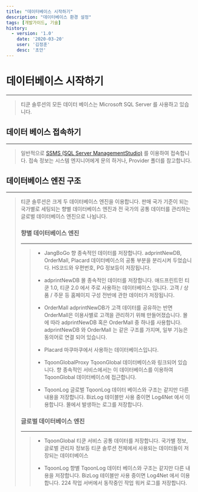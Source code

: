 ```yaml
---
title: "데이터베이스 시작하기"
description: "데이터베이스 환경 설정"
tags: [개발가이드, 기술]
history:
  - version: '1.0'
    date: '2020-03-20'
    user: '김정훈'
    desc: '초안'
---
```


# 데이터베이스 시작하기
---
> 티쿤 솔루션의 모든 데이터 베이스는 Microsoft SQL Server 를 사용하고 있습니다. 


## 데이터 베이스 접속하기
---
> 일반적으로 [SSMS (SQL Server ManagementStudio)](https://aka.ms/ssmsfullsetup) 를 이용하여 접속합니다.
> 접속 정보는 시스템 엔지니어에게 문의 하거나, Provider 폴더를 참고합니다.


## 데이터베이스 엔진 구조
---
> 티쿤 솔루션은 크게 두 데이터베이스 엔진을 이용합니다. 판매 국가 기준이 되는 국가별로 세팅되는 향별 데이터베이스 엔진과 전 국가의 공통 데이터를 관리하는 글로벌 데이터베이스 엔진으로 나뉩니다.
>
> ### 향별 데이터베이스 엔진
> ---
>> - JangBoGo
>>   향 종속적인 데이터를 저장합니다. 
>>   adprintNewDB, OrderMall, Placard 데이터베이스의 공통 부분을 분리시켜 두었습니다.
>>   HS코드와 우편번호, PG 정보등이 저장됩니다. 
>>
>> - adprintNewDB
>>   몰 종속적인 데이터를 저장합니다. 
>>   애드프린트민 티쿤 1.0, 티쿤 2.0 에서 주로 사용하는 데이터베이스 입니다.
>>   고객 / 상품 / 주문 등 홈페이지 구성 전반에 관한 데이터가 저장됩니다.
>> 
>> - OrderMall
>>   adprintNewDB가 고객 데이터를 공유하는 반면 OrderMall은 이용사별로 고객을 관리하기 위해 만들어졌습니다.
>>   몰에 따라 adprintNewDB 혹은 OrderMall 중 하나를 사용합니다.
>>   adprintNewDB 와 OrderMall 는 같은 구조를 가지며, 일부 기능은 동의어로 연결 되어 있습니다.
>>
>> - Placard
>>   마쿠마쿠에서 사용하는 데이터베이스입니다.
>>
>> - TqoonGlobalProxy
>>   TqoonGlobal 데이터베이스와 링크되어 있습니다. 향 종속적인 서비스에서는 이 데이터베이스를 이용하여 TqoonGlobal 데이터베이스에 접근합니다.
>>
>> - TqoonLog
>>   글로벌 TqoonLog 데이터 베이스와 구조는 같지만 다른 내용을 저장합니다. 
>>   BizLog 테이블만 사용 중이면 Log4Net 에서 이용합니다.
>>   몰에서 발생하는 로그를 저장합니다.
>
> ### 글로벌 데이터베이스 엔진
> ---
>>
>> - TqoonGlobal
>>   티쿤 서비스 공통 데이터를 저장합니다.
>>   국가별 정보, 글로벌 관리자 정보등 티쿤 솔루션 전체에서 사용되는 데이터들이 저장되는 데이터베이스
>>
>> - TqoonLog
>>   향별 TqoonLog 데이터 베이스와 구조는 같지만 다른 내용을 저장합니다. 
>>   BizLog 테이블만 사용 중이면 Log4Net 에서 이용합니다.
>>   224 작업 서버에서 동작중인 작업 워커 로그를 저장합니다.